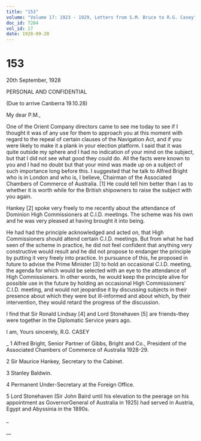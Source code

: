 ```yaml
---
title: "153"
volume: "Volume 17: 1923 - 1929, Letters from S.M. Bruce to R.G. Casey"
doc_id: 7284
vol_id: 17
date: 1928-09-20
---
```


# 153

20th September, 1928

PERSONAL AND CONFIDENTIAL

(Due to arrive Canberra 19.10.28)

My dear P.M.,

One of the Orient Company directors came to see me today to see if I thought it was of any use for them to approach you at this moment with regard to the repeal of certain clauses of the Navigation Act, and if you were likely to make it a plank in your election platform. I said that it was quite outside my sphere and I had no indication of your mind on the subject, but that I did not see what good they could do. All the facts were known to you and I had no doubt but that your mind was made up on a subject of such importance long before this. I suggested that he talk to Alfred Bright who is in London and who is, I believe, Chairman of the Associated Chambers of Commerce of Australia. [1] He could tell him better than I as to whether it is worth while for the British shipowners to raise the subject with you again.

Hankey [2] spoke very freely to me recently about the attendance of Dominion High Commissioners at C.I.D. meetings. The scheme was his own and he was very pleased at having brought it into being.

He had had the principle acknowledged and acted on, that High Commissioners should attend certain C.I.D. meetings. But from what he had seen of the scheme in practice, he did not feel confident that anything very constructive would result and he did not propose to endanger the principle by putting it very freely into practice. In pursuance of this, he proposed in future to advise the Prime Minister [3] to hold an occasional C.I.D. meeting, the agenda for which would be selected with an eye to the attendance of High Commissioners. In other words, he would keep the principle alive for possible use in the future by holding an occasional High Commissioners' C.I.D. meeting, and would not jeopardise it by discussing subjects in their presence about which they were but ill-informed and about which, by their intervention, they would retard the progress of the discussion.

I find that Sir Ronald Lindsay [4] and Lord Stonehaven [5] are friends-they were together in the Diplomatic Service years ago.

I am, Yours sincerely, R.G. CASEY 

_ 1 Alfred Bright, Senior Partner of Gibbs, Bright and Co., President of the Associated Chambers of Commerce of Australia 1928-29.

2 Sir Maurice Hankey, Secretary to the Cabinet.

3 Stanley Baldwin.

4 Permanent Under-Secretary at the Foreign Office.

5 Lord Stonehaven (Sir John Baird until his elevation to the peerage on his appointment as GovernorGeneral of Australia in 1925) had served in Austria, Egypt and Abyssinia in the 1890s.

_

__
